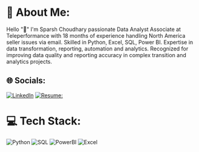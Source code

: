 # 💫 About Me:
Hello "👋" I'm Sparsh Choudhary passionate Data Analyst
Associate at Teleperformance with 18 months of experience handling North America seller issues via email. Skilled in Python, Excel, SQL, Power BI. Expertise in data transformation, reporting, automation and analytics. Recognized for improving data quality and reporting accuracy in complex transition and analytics projects. 

## 🌐 Socials:
[![LinkedIn](https://img.shields.io/badge/LinkedIn-%230077B5.svg?logo=linkedin&logoColor=white)](https://www.linkedin.com/in/sparsh-choudhary-780a98296/) 
[![Resume:](https://img.shields.io/badge/resume-8A2BE2)](https://docs.google.com/document/d/1CIDWXFhIDmPbogIz2aoQ4ICxUN2jSBqQ)

# 💻 Tech Stack:
![Python](https://img.shields.io/badge/python-3670A0?style=for-the-badge&logo=python&logoColor=ffdd54) 
![SQL](https://img.shields.io/badge/mysql-3670A0?style=for-the-badge&logo=mysql&logoColor=ffdd54)
![PowerBI](https://img.shields.io/badge/PowerBI-%23323330.svg?style=for-the-badge&logo=PowerBI&logoColor=%23F7DF1E) 
![Excel](https://img.shields.io/badge/Excel-%23E34F26.svg?style=for-the-badge&logo=Excel&logoColor=white) 

